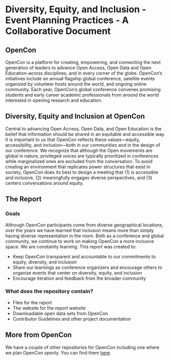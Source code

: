 # Diversity, Equity, and Inclusion - Event Planning Practices - A Collaborative Document

## OpenCon
OpenCon is a platform for creating, empowering, and connecting the next generation of leaders to advance Open Access, Open Data and Open Education–across disciplines, and in every corner of the globe. OpenCon’s initiatives include an annual flagship global conference, satellite events organized by volunteer hosts around the world, and ongoing online community.  Each year, OpenCon’s global conference  convenes promising students and early career academic professionals from around the world interested in opening research and education.

## Diversity, Equity and Inclusion at OpenCon

Central to advancing Open Access, Open Data, and Open Education is the belief that information should be shared in an equitable and accessible way.  It is important to us that OpenCon reflects these values—equity, accessibility, and inclusion—both in our communities and in the design of our conference.  We recognize that although the Open movements are global in nature, privileged voices are typically prioritized in conferences while marginalized ones are excluded from the conversation. To avoid creating an environment that replicates power structures that exist in society, OpenCon does its best to design a meeting that (1) is accessible and inclusive, (2) meaningfully engages diverse perspectives, and (3) centers conversations around equity.

## The Report

### Goals
Although OpenCon participants come from diverse geographical locations, over the years we have learned that inclusion means more than simply having diverse representation in the room. Both as a conference and global community, we continue to work on making OpenCon a more inclusive space. We are constantly learning. This report was created to:
- Keep OpenCon transparent and accountable to our commitments to equity, diversity, and inclusion
- Share our learnings as conference organizers and encourage others to organize events that center on diversity, equity, and inclusion
- Encourage iteration and feedback from the broader community

### What does the repository contain?  

* Files for the report
* The website for the report website
* Downloadable open data sets from OpenCon
* Contributor Guidelines and other project documentation

## More from OpenCon

We have a couple of other repositories for OpenCon including one where we plan OpenCon openly. You can find them [here](https://github.com/sparcopen/).
